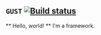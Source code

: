 
## `GUST` [![Build status](https://badge.buildkite.com/7a69b0fadb7d08b691e96177f589971a7646217b1a8b4a269e.svg)](https://buildkite.com/bloombox/gust)

** Hello, world! ** I'm a framework.


